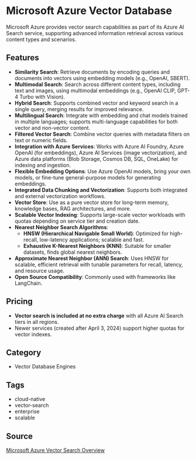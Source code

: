 # Microsoft Azure Vector Database

Microsoft Azure provides vector search capabilities as part of its Azure AI Search service, supporting advanced information retrieval across various content types and scenarios.

## Features
- **Similarity Search**: Retrieve documents by encoding queries and documents into vectors using embedding models (e.g., OpenAI, SBERT).
- **Multimodal Search**: Search across different content types, including text and images, using multimodal embeddings (e.g., OpenAI CLIP, GPT-4 Turbo with Vision).
- **Hybrid Search**: Supports combined vector and keyword search in a single query, merging results for improved relevance.
- **Multilingual Search**: Integrate with embedding and chat models trained in multiple languages; supports multi-language capabilities for both vector and non-vector content.
- **Filtered Vector Search**: Combine vector queries with metadata filters on text or numeric fields.
- **Integration with Azure Services**: Works with Azure AI Foundry, Azure OpenAI (for embeddings), Azure AI Services (image vectorization), and Azure data platforms (Blob Storage, Cosmos DB, SQL, OneLake) for indexing and ingestion.
- **Flexible Embedding Options**: Use Azure OpenAI models, bring your own models, or fine-tune general-purpose models for generating embeddings.
- **Integrated Data Chunking and Vectorization**: Supports both integrated and external vectorization workflows.
- **Vector Store**: Use as a pure vector store for long-term memory, knowledge bases, RAG architectures, and more.
- **Scalable Vector Indexing**: Supports large-scale vector workloads with quotas depending on service tier and creation date.
- **Nearest Neighbor Search Algorithms**:
  - **HNSW (Hierarchical Navigable Small World)**: Optimized for high-recall, low-latency applications; scalable and fast.
  - **Exhaustive K-Nearest Neighbors (KNN)**: Suitable for smaller datasets, finds global nearest neighbors.
- **Approximate Nearest Neighbor (ANN) Search**: Uses HNSW for scalable, efficient retrieval with tunable parameters for recall, latency, and resource usage.
- **Open Source Compatibility**: Commonly used with frameworks like LangChain.

## Pricing
- **Vector search is included at no extra charge** with all Azure AI Search tiers in all regions.
- Newer services (created after April 3, 2024) support higher quotas for vector indexes.

## Category
- Vector Database Engines

## Tags
- cloud-native
- vector-search
- enterprise
- scalable

## Source
[Microsoft Azure Vector Search Overview](https://learn.microsoft.com/en-us/azure/search/vector-search-overview)